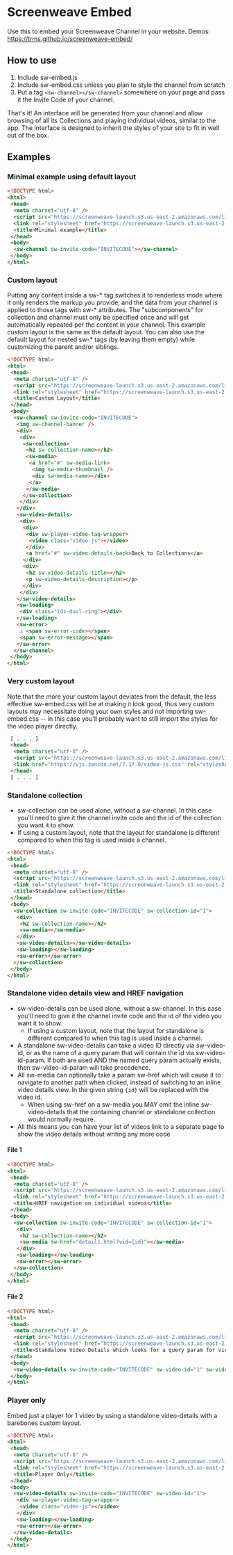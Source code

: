 # Screenweave Embed

Use this to embed your Screenweave Channel in your website. Demos: <https://trms.github.io/screenweave-embed/>

## How to use

1. Include sw-embed.js
2. Include sw-embed.css unless you plan to style the channel from scratch
3. Put a tag `<sw-channel></sw-channel>` somewhere on your page and pass it the Invite Code of your channel.

That's it! An interface will be generated from your channel and allow browsing of all its Collections and playing individual videos, similar to the app. The interface is designed to inherit the styles of your site to fit in well out of the box.

## Examples
### Minimal example using default layout

```html
<!DOCTYPE html>
<html>
 <head>
  <meta charset="utf-8" />
  <script src="https://screenweave-launch.s3.us-east-2.amazonaws.com/lib/sw-embed/sw-embed.js" defer></script>
  <link rel="stylesheet" href="https://screenweave-launch.s3.us-east-2.amazonaws.com/lib/sw-embed/sw-embed.css" />
  <title>Minimal example</title>
 </head>
 <body>
  <sw-channel sw-invite-code="INVITECODE"></sw-channel>
 </body>
</html>

```

### Custom layout

Putting any content inside a sw-* tag switches it to renderless mode where it only renders the markup you provide, and the data from your channel is applied to those tags with sw-* attributes. The "subcomponents" for collection and channel must only be specified once and will get automatically repeated per the content in your channel. This example custom layout is the same as the default layout.
You can also use the default layout for nested sw-* tags (by leaving them empty) while customizing the parent and/or siblings.
```html
<!DOCTYPE html>
<html>
 <head>
  <meta charset="utf-8" />
  <script src="https://screenweave-launch.s3.us-east-2.amazonaws.com/lib/sw-embed/sw-embed.js" defer></script>
  <link rel="stylesheet" href="https://screenweave-launch.s3.us-east-2.amazonaws.com/lib/sw-embed/sw-embed.css" />
  <title>Custom Layout</title>
 </head>
 <body>
  <sw-channel sw-invite-code="INVITECODE">
   <img sw-channel-banner />
   <div>
    <div>
     <sw-collection>
      <h2 sw-collection-name></h2>
      <sw-media>
       <a href="#" sw-media-link>
        <img sw-media-thumbnail />
        <div sw-media-name></div>
       </a>
      </sw-media>
     </sw-collection>
    </div>
   </div>
   <sw-video-details>
    <div>
     <div>
      <div sw-player-video-tag-wrapper>
       <video class="video-js"></video>
      </div>
      <a href="#" sw-video-details-back>Back to Collections</a>
     </div>
     <div>
      <h2 sw-video-details-title></h2>
      <p sw-video-details-description></p>
     </div>
    </div>
   </sw-video-details>
   <sw-loading>
    <div class="lds-dual-ring"></div>
   </sw-loading>
   <sw-error>
    ⚠ <span sw-error-code></span>
    <span sw-error-message></span>
   </sw-error>
  </sw-channel>
 </body>
</html>

```

### Very custom layout

Note that the more your custom layout deviates from the default, the less effective sw-embed.css will be at making it look good, thus very custom layouts may necessitate doing your own styles and not importing sw-embed.css -- in this case you'll probably want to still import the styles for the video player directly.
```html
 [ . . . ]
 <head>
  <meta charset="utf-8" />
  <script src="https://screenweave-launch.s3.us-east-2.amazonaws.com/lib/sw-embed/sw-embed.js" defer></script>
  <link href="https://vjs.zencdn.net/7.17.0/video-js.css" rel="stylesheet" />
 </head>
 [ . . . ]
```

### Standalone collection

- sw-collection can be used alone, without a sw-channel. In this case you'll need to give it the channel invite code and the id of the collection you want it to show.
- If using a custom layout, note that the layout for standalone is different compared to when this tag is used inside a channel.

```html
<!DOCTYPE html>
<html>
 <head>
  <meta charset="utf-8" />
  <script src="https://screenweave-launch.s3.us-east-2.amazonaws.com/lib/sw-embed/sw-embed.js" defer></script>
  <link rel="stylesheet" href="https://screenweave-launch.s3.us-east-2.amazonaws.com/lib/sw-embed/sw-embed.css" />
  <title>Standalone collection</title>
 </head>
 <body>
  <sw-collection sw-invite-code="INVITECODE" sw-collection-id="1">
   <div>
    <h2 sw-collection-name></h2>
    <sw-media></sw-media>
   </div>
   <sw-video-details></sw-video-details>
   <sw-loading></sw-loading>
   <sw-error></sw-error>
  </sw-collection>
 </body>
</html>
```


### Standalone video details view and HREF navigation

- sw-video-details can be used alone, without a sw-channel. In this case you'll need to give it the channel invite code and the id of the video you want it to show.
    - If using a custom layout, note that the layout for standalone is different compared to when this tag is used inside a channel.
- A standalone sw-video-details can take a video ID directly via sw-video-id, or as the name of a query param that will contain the id via sw-video-id-param. If both are used AND the named query param actually exists, then sw-video-id-param will take precedence.
- All sw-media can optionally take a param sw-href which will cause it to navigate to another path when clicked, instead of switching to an inline video details view. In the given string `{id}` will be replaced with the video id.
    - When using sw-href on a sw-media you MAY omit the inline sw-video-details that the containing channel or standalone collection would normally require.
- All this means you can have your list of videos link to a separate page to show the video details without writing any more code

#### File 1

```html
<!DOCTYPE html>
<html>
 <head>
  <meta charset="utf-8" />
  <script src="https://screenweave-launch.s3.us-east-2.amazonaws.com/lib/sw-embed/sw-embed.js" defer></script>
  <link rel="stylesheet" href="https://screenweave-launch.s3.us-east-2.amazonaws.com/lib/sw-embed/sw-embed.css" />
  <title>HREF navigation on individual videos</title>
 </head>
 <body>
  <sw-collection sw-invite-code="INVITECODE" sw-collection-id="1">
   <div>
    <h2 sw-collection-name></h2>
    <sw-media sw-href="details.html?vid={id}"></sw-media>
   </div>
   <sw-loading></sw-loading>
   <sw-error></sw-error>
  </sw-collection>
 </body>
</html>
```

#### File 2

```html
<!DOCTYPE html>
<html>
 <head>
  <meta charset="utf-8" />
  <script src="https://screenweave-launch.s3.us-east-2.amazonaws.com/lib/sw-embed/sw-embed.js" defer></script>
  <link rel="stylesheet" href="https://screenweave-launch.s3.us-east-2.amazonaws.com/lib/sw-embed/sw-embed.css" />
  <title>Standalone Video Details which looks for a query param for video ID and also has a default</title>
 </head>
 <body>
  <sw-video-details sw-invite-code="INVITECODE" sw-video-id="1" sw-video-id-param="vid"></sw-video-details>
 </body>
</html>
```

### Player only

Embed just a player for 1 video by using a standalone video-details with a barebones custom layout.

```html
<!DOCTYPE html>
<html>
 <head>
  <meta charset="utf-8" />
  <script src="https://screenweave-launch.s3.us-east-2.amazonaws.com/lib/sw-embed/sw-embed.js" defer></script>
  <link rel="stylesheet" href="https://screenweave-launch.s3.us-east-2.amazonaws.com/lib/sw-embed/sw-embed.css" />
  <title>Player Only</title>
 </head>
 <body>
  <sw-video-details sw-invite-code="INVITECODE" sw-video-id="1">
   <div sw-player-video-tag-wrapper>
    <video class="video-js"></video>
   </div>
   <sw-loading></sw-loading>
   <sw-error></sw-error>
  </sw-video-details>
 </body>
</html>

```
